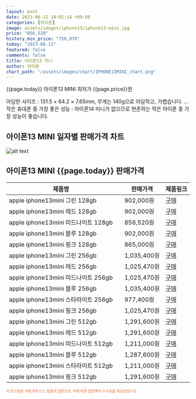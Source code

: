 ```yaml
---
layout: post
date: 2023-06-12 10:02:14 +09:00
categories: [아이폰]
image: assets/images/iphone13/iphone13-mini.jpg
price: "856,520"
history_min_price: "750,970"
today: "2023-06-12"
featured: false
comments: false
title: 아이폰13 미니
author: 아이폰
chart_path: "/assets/images/chart/IPHONE13MINI_chart.png"
---
```


{{page.today}} 아이폰13 MINI 최저가 {{page.price}}원

아담한 사이즈 : 131.5 × 64.2 × 7.65mm, 무게는 140g으로 아담하고, 가볍습니다. ...
작은 휴대폰 중 가장 좋은 성능 : 아이폰14 미니가 없으므로 현존하는 작은 아이폰 중 가장 성능이 좋습니다.

## 아이폰13 MINI  일자별 판매가격 차트
![alt text]({{page.chart_path}} "아이폰13 MINI 판매가격 차트")

## 아이폰13 MINI  {{page.today}} 판매가격
<main>
<table id="rwd-table-large">
  <thead>
    <tr>
      <th>제품명</th>
      <th></th>
      <th>판매가격</th>
      <th>제품링크</th>
    </tr>
  </thead>
  <tbody><tr>
        <td>apple iphone13mini 그린 128gb </td>
        <td></td>
        <td>902,000원</td>
        <td><a href='https://link.coupang.com/a/SOVOH' target='_blank'>구매</a></td>
        </tr><tr>
        <td>apple iphone13mini 레드 128gb </td>
        <td></td>
        <td>902,000원</td>
        <td><a href='https://link.coupang.com/a/SOVSa' target='_blank'>구매</a></td>
        </tr><tr>
        <td>apple iphone13mini 미드나이트 128gb </td>
        <td></td>
        <td>856,520원</td>
        <td><a href='https://link.coupang.com/a/SOVVe' target='_blank'>구매</a></td>
        </tr><tr>
        <td>apple iphone13mini 블루 128gb </td>
        <td></td>
        <td>902,000원</td>
        <td><a href='https://link.coupang.com/a/SOVXj' target='_blank'>구매</a></td>
        </tr><tr>
        <td>apple iphone13mini 핑크 128gb </td>
        <td></td>
        <td>865,000원</td>
        <td><a href='https://link.coupang.com/a/SOVY5' target='_blank'>구매</a></td>
        </tr><tr>
        <td>apple iphone13mini 그린 256gb </td>
        <td></td>
        <td>1,035,400원</td>
        <td><a href='https://link.coupang.com/a/SQ75I' target='_blank'>구매</a></td>
        </tr><tr>
        <td>apple iphone13mini 레드 256gb </td>
        <td></td>
        <td>1,025,470원</td>
        <td><a href='https://link.coupang.com/a/SQ7fL' target='_blank'>구매</a></td>
        </tr><tr>
        <td>apple iphone13mini 미드나이트 256gb </td>
        <td></td>
        <td>1,025,470원</td>
        <td><a href='https://link.coupang.com/a/SQ7tt' target='_blank'>구매</a></td>
        </tr><tr>
        <td>apple iphone13mini 블루 256gb </td>
        <td></td>
        <td>1,035,400원</td>
        <td><a href='https://link.coupang.com/a/SQ7CP' target='_blank'>구매</a></td>
        </tr><tr>
        <td>apple iphone13mini 스타라이트 256gb </td>
        <td></td>
        <td>977,400원</td>
        <td><a href='https://link.coupang.com/a/SQ7JQ' target='_blank'>구매</a></td>
        </tr><tr>
        <td>apple iphone13mini 핑크 256gb </td>
        <td></td>
        <td>1,025,470원</td>
        <td><a href='https://link.coupang.com/a/SQ7Sb' target='_blank'>구매</a></td>
        </tr><tr>
        <td>apple iphone13mini 그린 512gb </td>
        <td></td>
        <td>1,291,600원</td>
        <td><a href='https://link.coupang.com/a/SOWgL' target='_blank'>구매</a></td>
        </tr><tr>
        <td>apple iphone13mini 레드 512gb </td>
        <td></td>
        <td>1,291,600원</td>
        <td><a href='https://link.coupang.com/a/SOWja' target='_blank'>구매</a></td>
        </tr><tr>
        <td>apple iphone13mini 미드나이트 512gb </td>
        <td></td>
        <td>1,211,000원</td>
        <td><a href='https://link.coupang.com/a/SOWk0' target='_blank'>구매</a></td>
        </tr><tr>
        <td>apple iphone13mini 블루 512gb </td>
        <td></td>
        <td>1,287,600원</td>
        <td><a href='https://link.coupang.com/a/SOWmC' target='_blank'>구매</a></td>
        </tr><tr>
        <td>apple iphone13mini 스타라이트 512gb </td>
        <td></td>
        <td>1,211,000원</td>
        <td><a href='https://link.coupang.com/a/SOWoP' target='_blank'>구매</a></td>
        </tr><tr>
        <td>apple iphone13mini 핑크 512gb </td>
        <td></td>
        <td>1,291,600원</td>
        <td><a href='https://link.coupang.com/a/SOWqA' target='_blank'>구매</a></td>
        </tr></tbody>
</table>

</main>
<div style="color:#e56a2c;font-size: 0.7em;" >
이 포스팅은 쿠팡 파트너스 활동의 일환으로, 이에 따른 일정액의 수수료를 제공받습니다.
</div>
